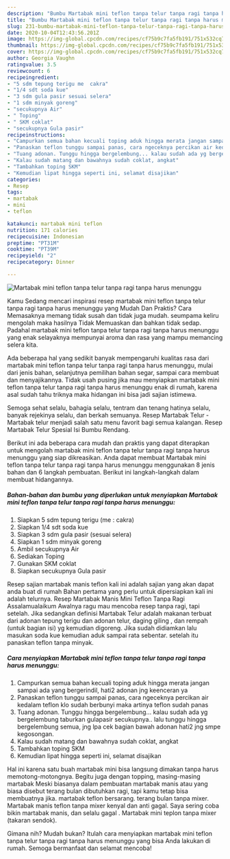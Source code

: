 ```yaml
---
description: "Bumbu Martabak mini teflon tanpa telur tanpa ragi tanpa harus menunggu | Langkah Membuat Martabak mini teflon tanpa telur tanpa ragi tanpa harus menunggu Yang Enak Banget"
title: "Bumbu Martabak mini teflon tanpa telur tanpa ragi tanpa harus menunggu | Langkah Membuat Martabak mini teflon tanpa telur tanpa ragi tanpa harus menunggu Yang Enak Banget"
slug: 231-bumbu-martabak-mini-teflon-tanpa-telur-tanpa-ragi-tanpa-harus-menunggu-langkah-membuat-martabak-mini-teflon-tanpa-telur-tanpa-ragi-tanpa-harus-menunggu-yang-enak-banget
date: 2020-10-04T12:43:56.201Z
image: https://img-global.cpcdn.com/recipes/cf75b9c7fa5fb191/751x532cq70/martabak-mini-teflon-tanpa-telur-tanpa-ragi-tanpa-harus-menunggu-foto-resep-utama.jpg
thumbnail: https://img-global.cpcdn.com/recipes/cf75b9c7fa5fb191/751x532cq70/martabak-mini-teflon-tanpa-telur-tanpa-ragi-tanpa-harus-menunggu-foto-resep-utama.jpg
cover: https://img-global.cpcdn.com/recipes/cf75b9c7fa5fb191/751x532cq70/martabak-mini-teflon-tanpa-telur-tanpa-ragi-tanpa-harus-menunggu-foto-resep-utama.jpg
author: Georgia Vaughn
ratingvalue: 3.5
reviewcount: 6
recipeingredient:
- "5 sdm tepung terigu me  cakra"
- "1/4 sdt soda kue"
- "3 sdm gula pasir sesuai selera"
- "1 sdm minyak goreng"
- "secukupnya Air"
- " Toping"
- " SKM coklat"
- "secukupnya Gula pasir"
recipeinstructions:
- "Campurkan semua bahan kecuali toping aduk hingga merata jangan sampai ada yang bergerindil, hati2 adonan jng keenceran ya"
- "Panaskan teflon tunggu sampai panas, cara ngeceknya percikan air kedalam teflon klo sudah berbunyi maka artinya teflon sudah panas"
- "Tuang adonan. Tunggu hingga bergelembung... kalau sudah ada yg bergelembung taburkan gulapasir secukupnya.. lalu tunggu hingga bergelembung semua, jng lpa cek bagian bawah adonan hati2 jng smpe kegosongan."
- "Kalau sudah matang dan bawahnya sudah coklat, angkat"
- "Tambahkan toping SKM"
- "Kemudian lipat hingga seperti ini, selamat disajikan"
categories:
- Resep
tags:
- martabak
- mini
- teflon

katakunci: martabak mini teflon 
nutrition: 171 calories
recipecuisine: Indonesian
preptime: "PT31M"
cooktime: "PT39M"
recipeyield: "2"
recipecategory: Dinner

---
```



![Martabak mini teflon tanpa telur tanpa ragi tanpa harus menunggu](https://img-global.cpcdn.com/recipes/cf75b9c7fa5fb191/751x532cq70/martabak-mini-teflon-tanpa-telur-tanpa-ragi-tanpa-harus-menunggu-foto-resep-utama.jpg)

Kamu Sedang mencari inspirasi resep martabak mini teflon tanpa telur tanpa ragi tanpa harus menunggu yang Mudah Dan Praktis? Cara Memasaknya memang tidak susah dan tidak juga mudah. seumpama keliru mengolah maka hasilnya Tidak Memuaskan dan bahkan tidak sedap. Padahal martabak mini teflon tanpa telur tanpa ragi tanpa harus menunggu yang enak selayaknya mempunyai aroma dan rasa yang mampu memancing selera kita.

Ada beberapa hal yang sedikit banyak mempengaruhi kualitas rasa dari martabak mini teflon tanpa telur tanpa ragi tanpa harus menunggu, mulai dari jenis bahan, selanjutnya pemilihan bahan segar, sampai cara membuat dan menyajikannya. Tidak usah pusing jika mau menyiapkan martabak mini teflon tanpa telur tanpa ragi tanpa harus menunggu enak di rumah, karena asal sudah tahu triknya maka hidangan ini bisa jadi sajian istimewa.

Semoga sehat selalu, bahagia selalu, tentram dan tenang hatinya selalu, banyak rejekinya selalu, dan berkah semuanya. Resep Martabak Telur - Martabak telur menjadi salah satu menu favorit bagi semua kalangan. Resep Martabak Telur Spesial Isi Bumbu Rendang.


Berikut ini ada beberapa cara mudah dan praktis yang dapat diterapkan untuk mengolah martabak mini teflon tanpa telur tanpa ragi tanpa harus menunggu yang siap dikreasikan. Anda dapat membuat Martabak mini teflon tanpa telur tanpa ragi tanpa harus menunggu menggunakan 8 jenis bahan dan 6 langkah pembuatan. Berikut ini langkah-langkah dalam membuat hidangannya.

<!--inarticleads1-->

##### Bahan-bahan dan bumbu yang diperlukan untuk menyiapkan Martabak mini teflon tanpa telur tanpa ragi tanpa harus menunggu:

1. Siapkan 5 sdm tepung terigu (me : cakra)
1. Siapkan 1/4 sdt soda kue
1. Siapkan 3 sdm gula pasir (sesuai selera)
1. Siapkan 1 sdm minyak goreng
1. Ambil secukupnya Air
1. Sediakan  Toping
1. Gunakan  SKM coklat
1. Siapkan secukupnya Gula pasir


Resep sajian martabak manis teflon kali ini adalah sajian yang akan dapat anda buat di rumah Bahan pertama yang perlu untuk dipersiapkan kali ini adalah telurnya. Resep Martabak Manis Mini Teflon Tanpa Ragi Assalamualaikum Awalnya ragu mau mencoba resep tanpa ragi, tapi setelah. Jika sedangkan definisi Martabak Telur adalah makanan terbuat dari adonan tepung terigu dan adonan telur, daging giling , dan rempah (untuk bagian isi) yg kemudian digoreng. Jika sudah didiamkan lalu masukan soda kue kemudian aduk sampai rata sebentar. setelah itu panaskan teflon tanpa minyak. 

<!--inarticleads2-->

##### Cara menyiapkan Martabak mini teflon tanpa telur tanpa ragi tanpa harus menunggu:

1. Campurkan semua bahan kecuali toping aduk hingga merata jangan sampai ada yang bergerindil, hati2 adonan jng keenceran ya
1. Panaskan teflon tunggu sampai panas, cara ngeceknya percikan air kedalam teflon klo sudah berbunyi maka artinya teflon sudah panas
1. Tuang adonan. Tunggu hingga bergelembung... kalau sudah ada yg bergelembung taburkan gulapasir secukupnya.. lalu tunggu hingga bergelembung semua, jng lpa cek bagian bawah adonan hati2 jng smpe kegosongan.
1. Kalau sudah matang dan bawahnya sudah coklat, angkat
1. Tambahkan toping SKM
1. Kemudian lipat hingga seperti ini, selamat disajikan


Hal ini karena satu buah martabak mini bisa langsung dimakan tanpa harus memotong-motongnya. Begitu juga dengan topping, masing-masing martabak Meski biasanya dalam pembuatan martabak manis atau yang biasa disebut terang bulan dibutuhkan ragi, tapi kamu tetap bisa membuatnya jika. martabak teflon bersarang. terang bulan tanpa mixer. Martabak manis teflon tanpa mixer kenyal dan anti gagal. Saya sering coba bikin martabak manis, dan selalu gagal ‍. Martabak mini teplon tanpa mixer (takaran sendok). 

Gimana nih? Mudah bukan? Itulah cara menyiapkan martabak mini teflon tanpa telur tanpa ragi tanpa harus menunggu yang bisa Anda lakukan di rumah. Semoga bermanfaat dan selamat mencoba!
